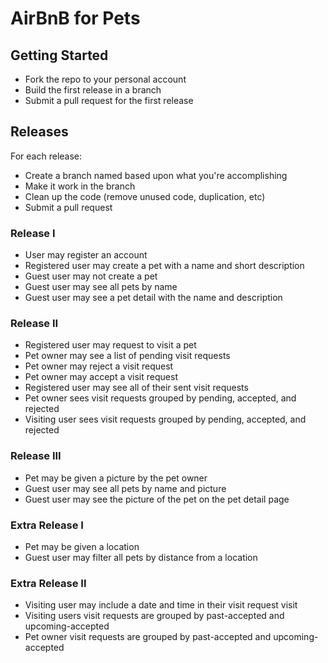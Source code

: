 # AirBnB for Pets

## Getting Started
* Fork the repo to your personal account
* Build the first release in a branch
* Submit a pull request for the first release

## Releases
For each release:
* Create a branch named based upon what you're accomplishing
* Make it work in the branch
* Clean up the code (remove unused code, duplication, etc)
* Submit a pull request

### Release I
* User may register an account
* Registered user may create a pet with a name and short description
* Guest user may not create a pet
* Guest user may see all pets by name
* Guest user may see a pet detail with the name and description

### Release II
* Registered user may request to visit a pet
* Pet owner may see a list of pending visit requests
* Pet owner may reject a visit request
* Pet owner may accept a visit request
* Registered user may see all of their sent visit requests
* Pet owner sees visit requests grouped by pending, accepted, and rejected
* Visiting user sees visit requests grouped by pending, accepted, and rejected

### Release III
* Pet may be given a picture by the pet owner
* Guest user may see all pets by name and picture
* Guest user may see the picture of the pet on the pet detail page

### Extra Release I
* Pet may be given a location
* Guest user may filter all pets by distance from a location

### Extra Release II
* Visiting user may include a date and time in their visit request visit
* Visiting users visit requests are grouped by past-accepted and upcoming-accepted
* Pet owner visit requests are grouped by past-accepted and upcoming-accepted
